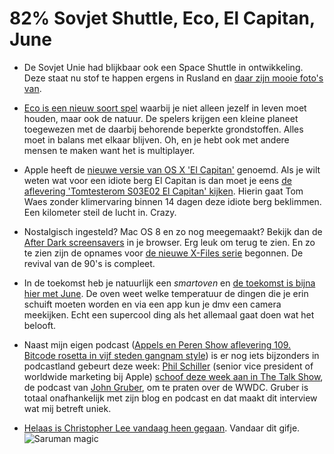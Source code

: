 # 82% Sovjet Shuttle, Eco, El Capitan, June

- De Sovjet Unie had blijkbaar ook een Space Shuttle in ontwikkeling. Deze staat nu stof te happen ergens in Rusland en [daar zijn mooie foto's van](http://kottke.org/15/06/the-soviet-unions-abandoned-space-shuttle).

- [Eco is een nieuw soort spel](http://www.strangeloopgames.com/announcing-a-new-world/) waarbij je niet alleen jezelf in leven moet houden, maar ook de natuur. De spelers krijgen een kleine planeet toegewezen met de daarbij behorende beperkte grondstoffen. Alles moet in balans met elkaar blijven. Oh, en je hebt ook met andere mensen te maken want het is multiplayer.

- Apple heeft de [nieuwe versie van OS X 'El Capitan'](http://www.apple.com/osx/elcapitan-preview/) genoemd. Als je wilt weten wat voor een idiote berg El Capitan is dan moet je eens [de aflevering 'Tomtesterom S03E02 El Capitan'  kijken](https://www.youtube.com/watch?v=ll5C3uBVHR8). Hierin gaat Tom Waes zonder klimervaring binnen 14 dagen deze idiote berg beklimmen. Een kilometer steil de lucht in. Crazy.

- Nostalgisch ingesteld? Mac OS 8 en zo nog meegemaakt? Bekijk dan de [After Dark screensavers](http://bryanbraun.github.io/after-dark-css/) in je browser. Erg leuk om terug te zien. En zo te zien zijn de opnames voor [de nieuwe X-Files serie](https://twitter.com/GillianA/status/608071055198949377/photo/1) begonnen. De revival van de 90's is compleet.

- In de toekomst heb je natuurlijk een _smartoven_ en [de toekomst is bijna hier met June](https://juneoven.com). De oven weet welke temperatuur de dingen die je erin schuift moeten worden en via een app kun je  dmv een camera meekijken. Echt een supercool ding als het allemaal gaat doen wat het belooft.

- Naast mijn eigen podcast ([Appels en Peren Show aflevering 109. Bitcode rosetta in vijf steden gangnam style](http://appelsenperenshow.nl/aflevering/2015/6/10/109-bitcode-rosetta-in-vijf-steden-gangnam-style)) is er nog iets bijzonders in podcastland gebeurt deze week: [Phil Schiller](http://en.wikipedia.org/wiki/Phil_Schiller) (senior vice president of worldwide marketing bij Apple) [schoof deze week aan in The Talk Show](http://daringfireball.net/thetalkshow/2015/06/09/ep-123), de podcast van [John Gruber](http://en.wikipedia.org/wiki/John_Gruber), om te praten over de WWDC. Gruber is totaal onafhankelijk met zijn blog en podcast en dat maakt dit interview wat mij betreft uniek. 

- [Helaas is Christopher Lee vandaag heen gegaan](http://nos.nl/artikel/2040743-filmschurk-christopher-lee-93-overleden.html). Vandaar dit gifje.
![Saruman magic](http://media.giphy.com/media/8nkzdr0sUDApq/giphy.gif)